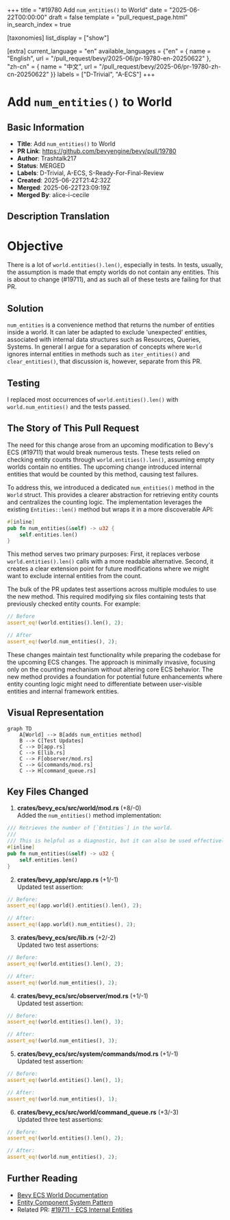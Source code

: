 +++
title = "#19780 Add `num_entities()` to World"
date = "2025-06-22T00:00:00"
draft = false
template = "pull_request_page.html"
in_search_index = true

[taxonomies]
list_display = ["show"]

[extra]
current_language = "en"
available_languages = {"en" = { name = "English", url = "/pull_request/bevy/2025-06/pr-19780-en-20250622" }, "zh-cn" = { name = "中文", url = "/pull_request/bevy/2025-06/pr-19780-zh-cn-20250622" }}
labels = ["D-Trivial", "A-ECS"]
+++

# Add `num_entities()` to World

## Basic Information
- **Title**: Add `num_entities()` to World
- **PR Link**: https://github.com/bevyengine/bevy/pull/19780
- **Author**: Trashtalk217
- **Status**: MERGED
- **Labels**: D-Trivial, A-ECS, S-Ready-For-Final-Review
- **Created**: 2025-06-22T21:42:32Z
- **Merged**: 2025-06-22T23:09:19Z
- **Merged By**: alice-i-cecile

## Description Translation
# Objective

There is a lot of `world.entities().len()`, especially in tests. In tests, usually, the assumption is made that empty worlds do not contain any entities. This is about to change (#19711), and as such all of these tests are failing for that PR.

## Solution

`num_entities` is a convenience method that returns the number of entities inside a world. It can later be adapted to exclude 'unexpected' entities, associated with internal data structures such as Resources, Queries, Systems. In general I argue for a separation of concepts where `World` ignores internal entities in methods such as `iter_entities()` and `clear_entities()`, that discussion is, however, separate from this PR.

## Testing

I replaced most occurrences of `world.entities().len()` with `world.num_entities()` and the tests passed.

## The Story of This Pull Request

The need for this change arose from an upcoming modification to Bevy's ECS (#19711) that would break numerous tests. These tests relied on checking entity counts through `world.entities().len()`, assuming empty worlds contain no entities. The upcoming change introduced internal entities that would be counted by this method, causing test failures.

To address this, we introduced a dedicated `num_entities()` method in the `World` struct. This provides a clearer abstraction for retrieving entity counts and centralizes the counting logic. The implementation leverages the existing `Entities::len()` method but wraps it in a more discoverable API:

```rust
#[inline]
pub fn num_entities(&self) -> u32 {
    self.entities.len()
}
```

This method serves two primary purposes: First, it replaces verbose `world.entities().len()` calls with a more readable alternative. Second, it creates a clear extension point for future modifications where we might want to exclude internal entities from the count.

The bulk of the PR updates test assertions across multiple modules to use the new method. This required modifying six files containing tests that previously checked entity counts. For example:

```rust
// Before
assert_eq!(world.entities().len(), 2);

// After
assert_eq!(world.num_entities(), 2);
```

These changes maintain test functionality while preparing the codebase for the upcoming ECS changes. The approach is minimally invasive, focusing only on the counting mechanism without altering core ECS behavior. The new method provides a foundation for potential future enhancements where entity counting logic might need to differentiate between user-visible entities and internal framework entities.

## Visual Representation

```mermaid
graph TD
    A[World] --> B[adds num_entities method]
    B --> C[Test Updates]
    C --> D[app.rs]
    C --> E[lib.rs]
    C --> F[observer/mod.rs]
    C --> G[commands/mod.rs]
    C --> H[command_queue.rs]
```

## Key Files Changed

1. **crates/bevy_ecs/src/world/mod.rs** (+8/-0)  
   Added the `num_entities()` method implementation:

```rust
/// Retrieves the number of [`Entities`] in the world.
///
/// This is helpful as a diagnostic, but it can also be used effectively in tests.
#[inline]
pub fn num_entities(&self) -> u32 {
    self.entities.len()
}
```

2. **crates/bevy_app/src/app.rs** (+1/-1)  
   Updated test assertion:

```rust
// Before:
assert_eq!(app.world().entities().len(), 2);

// After:
assert_eq!(app.world().num_entities(), 2);
```

3. **crates/bevy_ecs/src/lib.rs** (+2/-2)  
   Updated two test assertions:

```rust
// Before:
assert_eq!(world.entities().len(), 2);

// After:
assert_eq!(world.num_entities(), 2);
```

4. **crates/bevy_ecs/src/observer/mod.rs** (+1/-1)  
   Updated test assertion:

```rust
// Before:
assert_eq!(world.entities().len(), 3);

// After:
assert_eq!(world.num_entities(), 3);
```

5. **crates/bevy_ecs/src/system/commands/mod.rs** (+1/-1)  
   Updated test assertion:

```rust
// Before:
assert_eq!(world.entities().len(), 1);

// After:
assert_eq!(world.num_entities(), 1);
```

6. **crates/bevy_ecs/src/world/command_queue.rs** (+3/-3)  
   Updated three test assertions:

```rust
// Before:
assert_eq!(world.entities().len(), 2);

// After:
assert_eq!(world.num_entities(), 2);
```

## Further Reading
- [Bevy ECS World Documentation](https://docs.rs/bevy_ecs/latest/bevy_ecs/world/struct.World.html)
- [Entity Component System Pattern](https://en.wikipedia.org/wiki/Entity_component_system)
- Related PR: [#19711 - ECS Internal Entities](https://github.com/bevyengine/bevy/pull/19711)